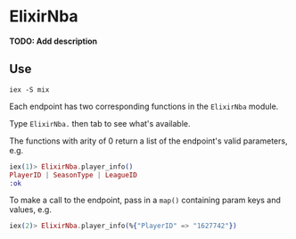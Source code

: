 # ElixirNba

**TODO: Add description**

## Use
`iex -S mix`

Each endpoint has two corresponding functions in the `ElixirNba` module.

Type `ElixirNba.` then tab to see what's available.

The functions with arity of 0 return a list of the endpoint's valid parameters, e.g.

```elixir
iex(1)> ElixirNba.player_info()
PlayerID | SeasonType | LeagueID
:ok
```

To make a call to the endpoint, pass in a `map()` containing param keys and values, e.g.

```elixir
iex(2)> ElixirNba.player_info(%{"PlayerID" => "1627742"})
```

